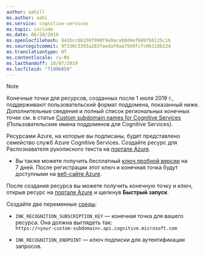 ```yaml
---
author: aahill
ms.author: aahi
ms.service: cognitive-services
ms.topic: include
ms.date: 06/20/2019
ms.openlocfilehash: 942bcc6b150f990f9a9acab0d4ef68bfb6125c1b
ms.sourcegitcommit: 9f330c3393a283faedaf9aa75b9fcfc06118b124
ms.translationtype: HT
ms.contentlocale: ru-RU
ms.lasthandoff: 10/07/2019
ms.locfileid: "71996859"
---
```

>[!NOTE]
> Конечные точки для ресурсов, созданных после 1 июля 2019 г., поддерживают пользовательский формат поддомена, показанный ниже. Дополнительные сведения и полный список региональных конечных точек см. в статье [Custom subdomain names for Cognitive Services](https://docs.microsoft.com/azure/cognitive-services/cognitive-services-custom-subdomains) (Пользовательские имена поддоменов для Cognitive Services). 

Ресурсами Azure, на которые вы подписаны, будет представлено семейство служб Azure Cognitive Services. Создайте ресурс для Распознавателя рукописного текста на [портале Azure](../../cognitive-services-apis-create-account.md). 

* Вы также можете получить бесплатный [ключ пробной версии](https://azure.microsoft.com/try/cognitive-services/#decision) на 7 дней. После регистрации этот ключ и конечная точка будут доступными на [веб-сайте Azure](https://azure.microsoft.com/try/cognitive-services/my-apis/).

После создания ресурса вы можете получить конечную точку и ключ, открыв ресурс на [портале Azure](https://ms.portal.azure.com#blade/HubsExtension/BrowseResourceGroupBlade) и щелкнув **Быстрый запуск**.

Создайте две переменные [среды](../../cognitive-services-apis-create-account.md#get-the-keys-for-your-resource):

* `INK_RECOGNITION_SUBSCRIPTION_KEY` — конечная точка для вашего ресурса. Она должна выглядеть так: <br> `https://<your-custom-subdomain>.api.cognitive.microsoft.com` 

* `INK_RECOGNITION_ENDPOINT` — ключ подписки для аутентификации запросов.   
